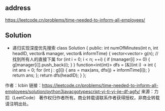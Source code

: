 ## address
https://leetcode.cn/problems/time-needed-to-inform-all-employees/
## Solution
- 递归实现深度优先搜索
class Solution {
public:
    int numOfMinutes(int n, int headID, vector<int>& manager, vector<int>& informTime) {
        vector<vector<int>> g(n);
        // 找到所有人的直接下属
        for (int i = 0; i < n; ++i) {
            if (manager[i] >= 0) {
                g[manager[i]].push_back(i);
            }
        }
        function<int(int)> dfs = [&](int i) -> int {
            int ans = 0;
            for (int j : g[i]) {
                ans = max(ans, dfs(j) + informTime[i]);
            }
            return ans;
        };
        return dfs(headID);
    }
};

作者：lcbin
链接：https://leetcode.cn/problems/time-needed-to-inform-all-employees/solution/python3javacgotypescript-yi-ti-yi-jie-df-agfy/
来源：力扣（LeetCode）
著作权归作者所有。商业转载请联系作者获得授权，非商业转载请注明出处。